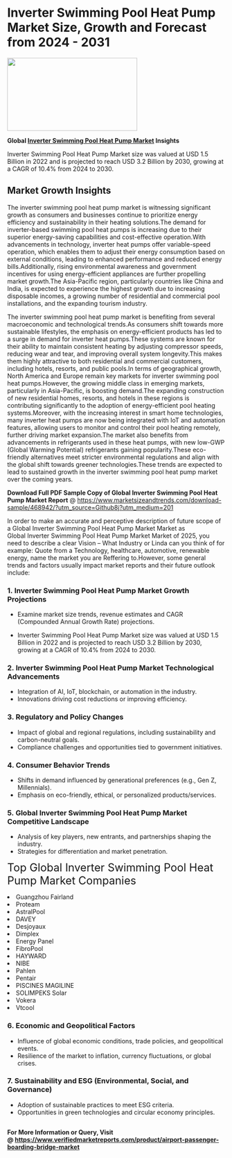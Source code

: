 <H1>Inverter Swimming Pool Heat Pump Market Size, Growth and Forecast from 2024 - 2031</H1><img class="aligncenter size-medium wp-image-584254" src="https://thirdeyenews.in/wp-content/uploads/2024/09/Global-Market-Research-300x168.jpeg" alt="" width="300" height="168" /><p><strong>Global&nbsp;<a href="https://www.marketsizeandtrends.com/download-sample/468942/?utm_source=Github8j?utm_medium=201">Inverter Swimming Pool Heat Pump Market</a> Insights</strong></p><p>Inverter Swimming Pool Heat Pump Market size was valued at USD 1.5 Billion in 2022 and is projected to reach USD 3.2 Billion by 2030, growing at a CAGR of 10.4% from 2024 to 2030.</p><p><h2>Market Growth Insights</h2> <p>The inverter swimming pool heat pump market is witnessing significant growth as consumers and businesses continue to prioritize energy efficiency and sustainability in their heating solutions.The demand for inverter-based swimming pool heat pumps is increasing due to their superior energy-saving capabilities and cost-effective operation.With advancements in technology, inverter heat pumps offer variable-speed operation, which enables them to adjust their energy consumption based on external conditions, leading to enhanced performance and reduced energy bills.Additionally, rising environmental awareness and government incentives for using energy-efficient appliances are further propelling market growth.The Asia-Pacific region, particularly countries like China and India, is expected to experience the highest growth due to increasing disposable incomes, a growing number of residential and commercial pool installations, and the expanding tourism industry. </p> <p>The inverter swimming pool heat pump market is benefiting from several macroeconomic and technological trends.As consumers shift towards more sustainable lifestyles, the emphasis on energy-efficient products has led to a surge in demand for inverter heat pumps.These systems are known for their ability to maintain consistent heating by adjusting compressor speeds, reducing wear and tear, and improving overall system longevity.This makes them highly attractive to both residential and commercial customers, including hotels, resorts, and public pools.In terms of geographical growth, North America and Europe remain key markets for inverter swimming pool heat pumps.However, the growing middle class in emerging markets, particularly in Asia-Pacific, is boosting demand.The expanding construction of new residential homes, resorts, and hotels in these regions is contributing significantly to the adoption of energy-efficient pool heating systems.Moreover, with the increasing interest in smart home technologies, many inverter heat pumps are now being integrated with IoT and automation features, allowing users to monitor and control their pool heating remotely, further driving market expansion.The market also benefits from advancements in refrigerants used in these heat pumps, with new low-GWP (Global Warming Potential) refrigerants gaining popularity.These eco-friendly alternatives meet stricter environmental regulations and align with the global shift towards greener technologies.These trends are expected to lead to sustained growth in the inverter swimming pool heat pump market over the coming years.</p><p><span class=""><strong>Download Full PDF Sample Copy of Global Inverter Swimming Pool Heat Pump Market Report</strong> @ <a href="https://www.marketsizeandtrends.com/download-sample/468942/?utm_source=Github8j?utm_medium=201" target="_blank">https://www.marketsizeandtrends.com/download-sample/468942/?utm_source=Github8j?utm_medium=201</a></span></p><p>In order to make an accurate and perceptive description of future scope of a Global&nbsp;Inverter Swimming Pool Heat Pump Market Market as Global&nbsp;Inverter Swimming Pool Heat Pump Market Market of 2025, you need to describe a clear Vision &ndash; What Industry or Linda can you think of for example: Quote from a Technology, healthcare, automotive, renewable energy, name the market you are Reffering to.However, some general trends and factors usually impact market reports and their future outlook include:</p><h3>1.&nbsp;<strong>Inverter Swimming Pool Heat Pump Market Growth Projections</strong></h3><ul><li>Examine market size trends, revenue estimates and CAGR (Compounded Annual Growth Rate) projections.</li><li><p>Inverter Swimming Pool Heat Pump Market size was valued at USD 1.5 Billion in 2022 and is projected to reach USD 3.2 Billion by 2030, growing at a CAGR of 10.4% from 2024 to 2030.</p></li></ul><h3>2.&nbsp;<strong>Inverter Swimming Pool Heat Pump Market Technological Advancements</strong></h3><ul><li>Integration of AI, IoT, blockchain, or automation in the industry.</li><li>Innovations driving cost reductions or improving efficiency.</li></ul><h3>3.&nbsp;<strong>Regulatory and Policy Changes</strong></h3><ul><li>Impact of global and regional regulations, including sustainability and carbon-neutral goals.</li><li>Compliance challenges and opportunities tied to government initiatives.</li></ul><h3>4.&nbsp;<strong>Consumer Behavior Trends</strong></h3><ul><li>Shifts in demand influenced by generational preferences (e.g., Gen Z, Millennials).</li><li>Emphasis on eco-friendly, ethical, or personalized products/services.</li></ul><h3>5.&nbsp;<strong>Global Inverter Swimming Pool Heat Pump Market Competitive Landscape</strong></h3><ul><li>Analysis of key players, new entrants, and partnerships shaping the industry.</li><li>Strategies for differentiation and market penetration.</li></ul><p data-pm-slice="1 1 []"><span style="color: inherit; font-family: inherit; font-size: 25px;">Top Global Inverter Swimming Pool Heat Pump Market Companies</span></p><div class="" data-test-id=""><p><li>Guangzhou Fairland</li><li> Proteam</li><li> AstralPool</li><li> DAVEY</li><li> Desjoyaux</li><li> Dimplex</li><li> Energy Panel</li><li> FibroPool</li><li> HAYWARD</li><li> NIBE</li><li> Pahlen</li><li> Pentair</li><li> PISCINES MAGILINE</li><li> SOLIMPEKS Solar</li><li> Vokera</li><li> Vtcool</li></p></div><h3>6.&nbsp;<strong>Economic and Geopolitical Factors</strong></h3><ul><li>Influence of global economic conditions, trade policies, and geopolitical events.</li><li>Resilience of the market to inflation, currency fluctuations, or global crises.</li></ul><h3>7.&nbsp;<strong>Sustainability and ESG (Environmental, Social, and Governance)</strong></h3><ul><li>Adoption of sustainable practices to meet ESG criteria.</li><li>Opportunities in green technologies and circular economy principles.</li></ul><h2><strong style="font-size: 14px;">For More Information or Query, Visit @&nbsp;</strong><a style="background-color: #ffffff; font-size: 14px;" href="https://www.marketsizeandtrends.com/report/inverter-swimming-pool-heat-pump-market/" target="_blank">https://www.verifiedmarketreports.com/product/airport-passenger-boarding-bridge-market</a></h2>